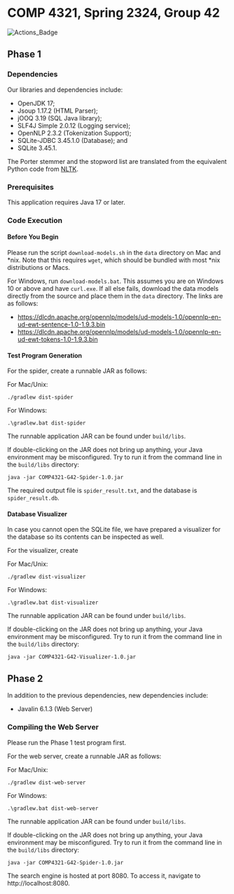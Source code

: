 # COMP 4321, Spring 2324, Group 42
![Actions_Badge](https://github.com/151044/COMP4321-G42/actions/workflows/test.yml/badge.svg)
## Phase 1
### Dependencies
Our libraries and dependencies include:
- OpenJDK 17;
- Jsoup 1.17.2 (HTML Parser);
- jOOQ 3.19 (SQL Java library);
- SLF4J Simple 2.0.12 (Logging service);
- OpenNLP 2.3.2 (Tokenization Support);
- SQLite-JDBC 3.45.1.0 (Database); and
- SQLite 3.45.1.

The Porter stemmer and the stopword list are translated from the equivalent Python code from [NLTK](https://www.nltk.org/).

### Prerequisites
This application requires Java 17 or later.

### Code Execution
#### Before You Begin
Please run the script `download-models.sh` in the `data` directory on Mac and *nix. Note that this requires `wget`, which should be bundled with most *nix distributions or Macs.

For Windows, run `download-models.bat`. This assumes you are on Windows 10 or above and have `curl.exe`. If all else fails, download the data models directly from the source and place them in the `data` directory.
The links are as follows:
- https://dlcdn.apache.org/opennlp/models/ud-models-1.0/opennlp-en-ud-ewt-sentence-1.0-1.9.3.bin
- https://dlcdn.apache.org/opennlp/models/ud-models-1.0/opennlp-en-ud-ewt-tokens-1.0-1.9.3.bin

#### Test Program Generation
For the spider, create a runnable JAR as follows:

For Mac/Unix:
```
./gradlew dist-spider
```

For Windows:
```
.\gradlew.bat dist-spider
```

The runnable application JAR can be found under `build/libs`.

If double-clicking on the JAR does not bring up anything, your Java environment may be misconfigured. Try to run it from the command line in the `build/libs` directory:
```
java -jar COMP4321-G42-Spider-1.0.jar
```

The required output file is `spider_result.txt`, and the database is `spider_result.db`.

#### Database Visualizer

In case you cannot open the SQLite file, we have prepared a visualizer for the database so its contents can be inspected as well.

For the visualizer, create

For Mac/Unix:
```
./gradlew dist-visualizer
```

For Windows:
```
.\gradlew.bat dist-visualizer
```

The runnable application JAR can be found under `build/libs`.

If double-clicking on the JAR does not bring up anything, your Java environment may be misconfigured. Try to run it from the command line in the `build/libs` directory:
```
java -jar COMP4321-G42-Visualizer-1.0.jar
```

## Phase 2
In addition to the previous dependencies, new dependencies include:
- Javalin 6.1.3 (Web Server)

### Compiling the Web Server
Please run the Phase 1 test program first.

For the web server, create a runnable JAR as follows:

For Mac/Unix:
```
./gradlew dist-web-server
```

For Windows:
```
.\gradlew.bat dist-web-server
```

The runnable application JAR can be found under `build/libs`.

If double-clicking on the JAR does not bring up anything, your Java environment may be misconfigured. Try to run it from the command line in the `build/libs` directory:
```
java -jar COMP4321-G42-Spider-1.0.jar
```

The search engine is hosted at port 8080. To access it, navigate to http://localhost:8080.
